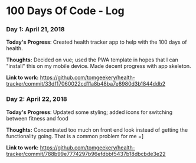 # 100 Days Of Code - Log

### Day 1: April 21, 2018

**Today's Progress**: Created health tracker app to help with the 100 days of health.

**Thoughts:** Decided on vue; used the PWA template in hopes that I can "install" this on my mobile device. Made decent progress with app skeleton.

**Link to work:** https://github.com/tomgeekery/health-tracker/commit/33df17060022cd11a8b48ba7e8980d3b1844ddb2

### Day 2: April 22, 2018

**Today's Progress**: Updated some styling; added icons for switching between fitness and food

**Thoughts:** Concentrated too much on front end look instead of getting the functionality going. That is a common problem for me =]

**Link to work:** https://github.com/tomgeekery/health-tracker/commit/788b99e7774297b96efdbbf5437b18dbcbde3e22
